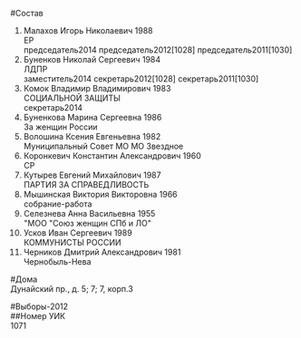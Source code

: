 #Состав  
1. Малахов Игорь Николаевич 1988  
    ЕР  
    председатель2014 председатель2012[1028] председатель2011[1030]  
2. Буненков Николай Сергеевич 1984  
    ЛДПР  
    заместитель2014 секретарь2012[1028] секретарь2011[1030]  
3. Комок Владимир Владимирович 1983  
    СОЦИАЛЬНОЙ ЗАЩИТЫ  
    секретарь2014  
4. Буненкова Марина Сергеевна 1986  
    За женщин России  
5. Волошина Ксения Евгеньевна 1982  
    Муниципальный Совет МО МО Звездное  
6. Коронкевич Константин Александрович 1960  
    СР  
7. Кутырев Евгений Михайлович 1987  
    ПАРТИЯ ЗА СПРАВЕДЛИВОСТЬ  
8. Мышинская Виктория Викторовна 1966  
    собрание-работа  
9. Селезнева Анна Васильевна 1955  
    "МОО "Союз женщин СПб и ЛО"  
10. Усков Иван Сергеевич 1989  
    КОММУНИСТЫ РОССИИ  
11. Черников Дмитрий Александрович 1981  
    Чернобыль-Нева  

#Дома  
Дунайский пр., д. 5; 7; 7, корп.З  
  
#Выборы-2012  
##Номер УИК  
1071  
